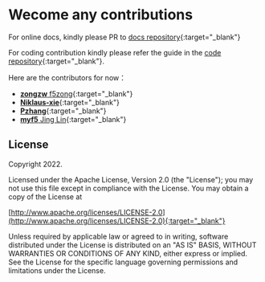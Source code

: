 # Wecome any contributions

For online docs, kindly please PR to [docs repository](https://github.com/f5se/bigip-gatewayapi-docs){:target="_blank"}

For coding contribution kindly please refer the guide in the [code repository](https://github.com/f5devcentral/bigip-kubernetes-gateway){:target="_blank"}.

Here are the contributors for now：

- [**zongzw** f5zong](https://github.com/zongzw){:target="_blank"}
- [**Niklaus-xie**](https://github.com/Niklaus-xie){:target="_blank"}
- [**Pzhang**](https://github.com/zhang-shengping){:target="_blank"}
- [**myf5** Jing Lin](https://github.com/myf5){:target="_blank"}

## License

Copyright 2022.

Licensed under the Apache License, Version 2.0 (the "License");
you may not use this file except in compliance with the License.
You may obtain a copy of the License at

[http://www.apache.org/licenses/LICENSE-2.0](http://www.apache.org/licenses/LICENSE-2.0){:target="_blank"}

Unless required by applicable law or agreed to in writing, software
distributed under the License is distributed on an "AS IS" BASIS,
WITHOUT WARRANTIES OR CONDITIONS OF ANY KIND, either express or implied.
See the License for the specific language governing permissions and
limitations under the License.
